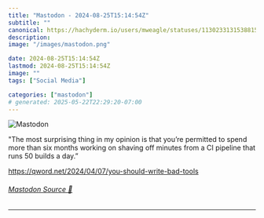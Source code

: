 ```yaml
---
title: "Mastodon - 2024-08-25T15:14:54Z"
subtitle: ""
canonical: https://hachyderm.io/users/mweagle/statuses/113023313153881578
description:
image: "/images/mastodon.png"

date: 2024-08-25T15:14:54Z
lastmod: 2024-08-25T15:14:54Z
image: ""
tags: ["Social Media"]

categories: ["mastodon"]
# generated: 2025-05-22T22:29:20-07:00
---
```

![Mastodon](/images/mastodon.png)

<p>&quot;The most surprising thing in my opinion is that you’re permitted to spend more than six months working on shaving off minutes from a CI pipeline that runs 50 builds a day.”</p><p><a href="https://qword.net/2024/04/07/you-should-write-bad-tools" target="_blank" rel="nofollow noopener noreferrer" translate="no"><span class="invisible">https://</span><span class="ellipsis">qword.net/2024/04/07/you-shoul</span><span class="invisible">d-write-bad-tools</span></a></p>


###### [Mastodon Source 🐘](https://hachyderm.io/@mweagle/113023313153881578)

___

